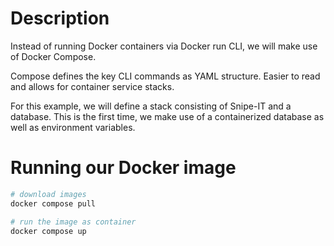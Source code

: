 # Description

Instead of running Docker containers via Docker run CLI, we will make use of Docker Compose.

Compose defines the key CLI commands as YAML structure. Easier to read and allows for container service stacks.

For this example, we will define a stack consisting of Snipe-IT and a database. This is the first time, we make use of a containerized database as well as environment variables.

# Running our Docker image

````sh
# download images
docker compose pull

# run the image as container
docker compose up
````
